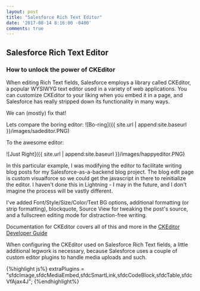 ```yaml
---
layout: post
title: "Salesforce Rich Text Editor"
date: '2017-08-14 8:16:00 -0400'
comments: true
---
```

## Salesforce Rich Text Editor
### How to unlock the power of CKEditor

When editing Rich Text fields, Salesforce employs a library called CKEditor, a popular WYSIWYG text editor used in a variety of web applications. You can customize CKEditor to your liking when you embed it in a page, and Salesforce has really stripped down its functionality in many ways.

We can (mostly) fix that!

Lets compare the boring editor:
![Bo-ring]({{ site.url | append:site.baseurl }}/images/sadeditor.PNG)

To the awesome editor:
<!--more-->
![Just Right]({{ site.url | append:site.baseurl }}/images/happyeditor.PNG)

In this particular example, I was modifying the editor to facilitate writing blog posts for my Salesforce-as-a-backend blog project. The blog edit page is custom visualforce so we could get the javascript in there to reinitialize the editor. I haven't done this in Lightning - I may in the future, and I don't imagine the process will be vastly different.

I've added Font/Style/Size/Color/Text BG options, additional formatting (or strip formatting), blockquote, Source View for tweaking the post's source, and a fullscreen editing mode for distraction-free writing.

Documentation for CKEditor covers all of this and more in the [CKEditor Developer Guide](http://docs.ckeditor.com/#!/guide/dev_configuration)

When configuring the CKEditor used on Salesforce Rich Text fields, a little additional legwork is necessary, because Salesforce uses a couple of custom editor plugins to handle media uploads and such.

{%highlight js%}
extraPlugins = "sfdcImage,sfdcMediaEmbed,sfdcSmartLink,sfdcCodeBlock,sfdcTable,sfdcVfAjax4J";
{%endhighlight%}
